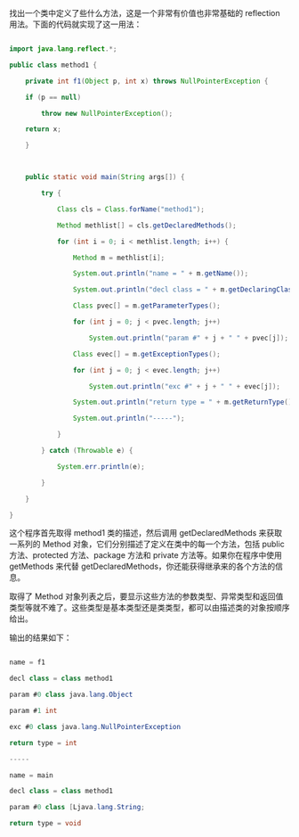 找出一个类中定义了些什么方法，这是一个非常有价值也非常基础的 reflection 用法。下面的代码就实现了这一用法：
```java  
import java.lang.reflect.*;
public class method1 {
	private int f1(Object p, int x) throws NullPointerException {
	if (p == null)
		throw new NullPointerException();
	return x;
	}

	public static void main(String args[]) {
		try {
			Class cls = Class.forName("method1");
			Method methlist[] = cls.getDeclaredMethods();
			for (int i = 0; i < methlist.length; i++) {
				Method m = methlist[i];
				System.out.println("name = " + m.getName());
				System.out.println("decl class = " + m.getDeclaringClass());
				Class pvec[] = m.getParameterTypes();
				for (int j = 0; j < pvec.length; j++)
					System.out.println("param #" + j + " " + pvec[j]);
				Class evec[] = m.getExceptionTypes();
				for (int j = 0; j < evec.length; j++)
					System.out.println("exc #" + j + " " + evec[j]);
				System.out.println("return type = " + m.getReturnType());
				System.out.println("-----");
			}
		} catch (Throwable e) {
			System.err.println(e);
		}
	}
}
```
这个程序首先取得 method1 类的描述，然后调用 getDeclaredMethods 来获取一系列的 Method 对象，它们分别描述了定义在类中的每一个方法，包括 public 方法、protected 方法、package 方法和 private 方法等。如果你在程序中使用 getMethods 来代替 getDeclaredMethods，你还能获得继承来的各个方法的信息。 
取得了 Method 对象列表之后，要显示这些方法的参数类型、异常类型和返回值类型等就不难了。这些类型是基本类型还是类类型，都可以由描述类的对象按顺序给出。
输出的结果如下：
```java  
name = f1
decl class = class method1
param #0 class java.lang.Object
param #1 int
exc #0 class java.lang.NullPointerException
return type = int
-----
name = main
decl class = class method1
param #0 class [Ljava.lang.String;
return type = void
```